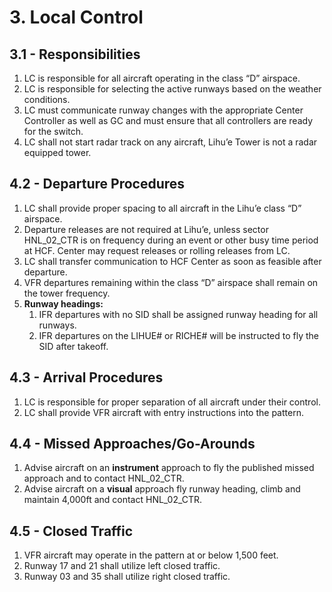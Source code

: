 # 3. Local Control

## 3.1 - Responsibilities

1. LC is responsible for all aircraft operating in the class “D” airspace.
2. LC is responsible for selecting the active runways based on the weather conditions.
3. LC must communicate runway changes with the appropriate Center Controller as well as GC and must ensure that all controllers are ready for the switch.
4. LC shall not start radar track on any aircraft, Lihu’e Tower is not a radar equipped tower.

## 4.2 - Departure Procedures

1. LC shall provide proper spacing to all aircraft in the Lihu’e class “D” airspace.
2. Departure releases are not required at Lihu’e, unless sector HNL_02_CTR is on frequency during an event or other busy time period at HCF. Center may request releases or rolling releases from LC.
3. LC shall transfer communication to HCF Center as soon as feasible after departure.
4. VFR departures remaining within the class “D” airspace shall remain on the tower frequency.
5. **Runway headings:**
   1. IFR departures with no SID shall be assigned runway heading for all runways.
   2. IFR departures on the LIHUE# or RICHE# will be instructed to fly the SID after takeoff.

## 4.3 - Arrival Procedures

1. LC is responsible for proper separation of all aircraft under their control.
2. LC shall provide VFR aircraft with entry instructions into the pattern.

## 4.4 - Missed Approaches/Go-Arounds

1. Advise aircraft on an **instrument** approach to fly the published missed approach and to contact HNL_02_CTR.
2. Advise aircraft on a **visual** approach fly runway heading, climb and maintain 4,000ft and contact HNL_02_CTR.

## 4.5 - Closed Traffic

1. VFR aircraft may operate in the pattern at or below 1,500 feet.
2. Runway 17 and 21 shall utilize left closed traffic.
3. Runway 03 and 35 shall utilize right closed traffic.
